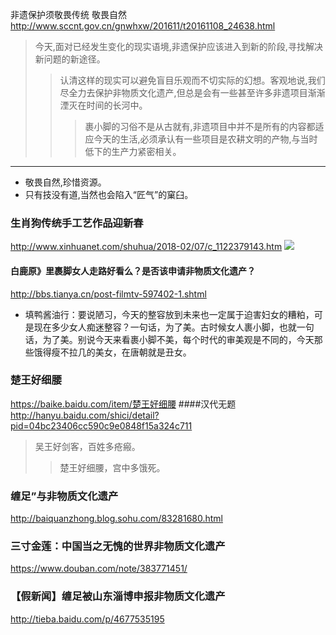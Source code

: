 非遗保护须敬畏传统 敬畏自然
http://www.sccnt.gov.cn/gnwhxw/201611/t20161108_24638.html
>今天,面对已经发生变化的现实语境,非遗保护应该进入到新的阶段,寻找解决新问题的新途径。
>>认清这样的现实可以避免盲目乐观而不切实际的幻想。客观地说,我们尽全力去保护非物质文化遗产,但总是会有一些甚至许多非遗项目渐渐湮灭在时间的长河中。
>>>裹小脚的习俗不是从古就有,非遗项目中并不是所有的内容都适应今天的生活,必须承认有一些项目是农耕文明的产物,与当时低下的生产力紧密相关。
- - -
- 敬畏自然,珍惜资源。
- 只有技没有道,当然也会陷入“匠气”的窠臼。

### 生肖狗传统手工艺作品迎新春
http://www.xinhuanet.com/shuhua/2018-02/07/c_1122379143.htm
![](http://www.xinhuanet.com/shuhua/2018-02/07/1122379143_15179636554431n.jpg)

#### 白鹿原》里裹脚女人走路好看么？是否该申请非物质文化遗产？
http://bbs.tianya.cn/post-filmtv-597402-1.shtml
- 填鸭酱油行：要说陋习，今天的整容放到未来也一定属于迫害妇女的糟粕，可是现在多少女人痴迷整容？一句话，为了美。古时候女人裹小脚，也就一句话，为了美。别说今天来看裹小脚不美，每个时代的审美观是不同的，今天那些饿得瘦不拉几的美女，在唐朝就是丑女。

### 楚王好细腰
https://baike.baidu.com/item/楚王好细腰
####汉代无题
http://hanyu.baidu.com/shici/detail?pid=04bc23406cc590c9e0848f15a324c711
>吴王好剑客，百姓多疮瘢。
>>楚王好细腰，宫中多饿死。

### 缠足”与非物质文化遗产
http://baiquanzhong.blog.sohu.com/83281680.html
### 三寸金莲：中国当之无愧的世界非物质文化遗产
https://www.douban.com/note/383771451/

### 【假新闻】缠足被山东淄博申报非物质文化遗产
http://tieba.baidu.com/p/4677535195